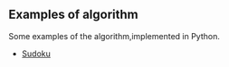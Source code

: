 ## Examples of algorithm

Some examples of the algorithm,implemented in Python.

- [Sudoku](source/sudoku.py)
